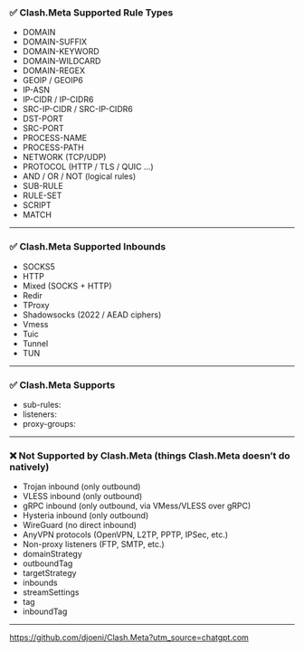 ### ✅ **Clash.Meta Supported Rule Types**
* DOMAIN
* DOMAIN-SUFFIX
* DOMAIN-KEYWORD
* DOMAIN-WILDCARD
* DOMAIN-REGEX
* GEOIP / GEOIP6
* IP-ASN
* IP-CIDR / IP-CIDR6
* SRC-IP-CIDR / SRC-IP-CIDR6
* DST-PORT
* SRC-PORT
* PROCESS-NAME
* PROCESS-PATH
* NETWORK (TCP/UDP)
* PROTOCOL (HTTP / TLS / QUIC …)
* AND / OR / NOT (logical rules)
* SUB-RULE
* RULE-SET
* SCRIPT
* MATCH
---
### ✅ **Clash.Meta Supported Inbounds**
* SOCKS5
* HTTP
* Mixed (SOCKS + HTTP)
* Redir
* TProxy
* Shadowsocks (2022 / AEAD ciphers)
* Vmess
* Tuic
* Tunnel
* TUN
---
### ✅ **Clash.Meta Supports**
 * sub-rules:
 * listeners:
 * proxy-groups:
---
### ❌ **Not Supported by Clash.Meta (things Clash.Meta doesn’t do natively)**
* Trojan inbound (only outbound)
* VLESS inbound (only outbound)
* gRPC inbound (only outbound, via VMess/VLESS over gRPC)
* Hysteria inbound (only outbound)
* WireGuard (no direct inbound)
* AnyVPN protocols (OpenVPN, L2TP, PPTP, IPSec, etc.)
* Non-proxy listeners (FTP, SMTP, etc.)
* domainStrategy
* outboundTag
* targetStrategy
* inbounds
* streamSettings
* tag
* inboundTag
---
https://github.com/djoeni/Clash.Meta?utm_source=chatgpt.com
